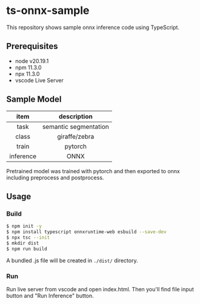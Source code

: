 # ts-onnx-sample

This repository shows sample onnx inference code using TypeScript.


## Prerequisites
* node v20.19.1
* npm 11.3.0
* npx 11.3.0
* vscode Live Server

## Sample Model
| item | description |
| :-: | :-: |
| task | semantic segmentation |
| class | giraffe/zebra | 
|train | pytorch |
|inference | ONNX |

Pretrained model was trained with pytorch and then exported to onnx including preprocess and postprocess.

## Usage
### Build
```bash
$ npm init -y
$ npm install typescript onnxruntime-web esbuild --save-dev
$ npx tsc --init
$ mkdir dist
$ npm run build
```

A bundled .js file will be created in `./dist/` directory.

### Run
Run live server from vscode and open index.html.
Then you'll find file input button and "Run Inference" button.

